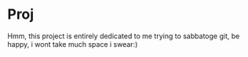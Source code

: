 # Proj


Hmm, this project is entirely dedicated to me trying to sabbatoge git, 
be happy, i wont take much space i swear:)
